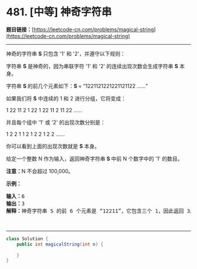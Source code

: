# 481. [中等] 神奇字符串

**题目链接：**[https://leetcode-cn.com/problems/magical-string](https://leetcode-cn.com/problems/magical-string)

---

<div class="content__1Y2H">
 <div class="notranslate">
  <p>神奇的字符串&nbsp;<strong>S&nbsp;</strong>只包含 '1' 和 '2'，并遵守以下规则：</p> 
  <p>字符串 <strong>S</strong> 是神奇的，因为串联字符 '1' 和 '2' 的连续出现次数会生成字符串 <strong>S</strong> 本身。</p> 
  <p>字符串&nbsp;<strong>S&nbsp;</strong>的前几个元素如下：<strong>S </strong>= “1221121221221121122 ......”</p> 
  <p>如果我们将&nbsp;<strong>S</strong> 中连续的 1 和 2 进行分组，它将变成：</p> 
  <p>1 22 11 2 1 22 1 22 11 2 11 22 ......</p> 
  <p>并且每个组中 '1' 或 '2' 的出现次数分别是：</p> 
  <p>1 2 2 1 1 2 1 2 2 1 2 2 ......</p> 
  <p>你可以看到上面的出现次数就是 <strong>S</strong> 本身。</p> 
  <p>给定一个整数 N 作为输入，返回神奇字符串 <strong>S&nbsp;</strong>中前 N 个数字中的 '1' 的数目。</p> 
  <p><strong>注意：</strong>N 不会超过 100,000。</p> 
  <p><strong>示例：</strong></p> 
  <pre class="language-text"><strong>输入：</strong>6
<strong>输出：</strong>3
<strong>解释：</strong>神奇字符串 S 的前 6 个元素是 “12211”，它包含三个 1，因此返回 3。
</pre> 
  <p>&nbsp;</p> 
 </div>
</div>

---

```java
class Solution {
    public int magicalString(int n) {
        
    }
}
```